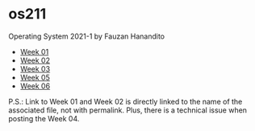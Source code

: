 # os211
 Operating System 2021-1 by Fauzan Hanandito

* [Week 01](w01.md)
* [Week 02](w02.md)
* [Week 03](W03/)
* [Week 05](W05/)
* [Week 06](W06/)

P.S.: Link to Week 01 and Week 02 is directly linked to the name of the associated file, not with permalink. Plus, there is a technical issue when posting the Week 04.
